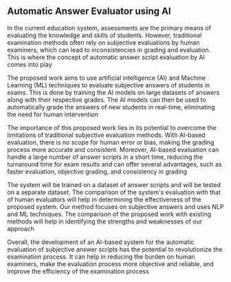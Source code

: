 ## Automatic Answer Evaluator using AI

In the current education system, assessments are the primary means of evaluating the knowledge and skills of students. However, traditional examination methods often rely on subjective evaluations by human examiners, which can lead to inconsistencies in grading and evaluation. This is where the concept of automatic answer script evaluation by AI comes into play

The proposed work aims to use artificial intelligence (AI) and Machine Learning (ML) techniques to evaluate subjective answers of students in exams. This is done by training the AI models on large datasets of answers along with their respective grades. The AI models can then be used to automatically grade the answers of new students in real-time, eliminating the need for human intervention

The importance of this proposed work lies in its potential to overcome the limitations of traditional subjective evaluation methods. With AI-based evaluation, there is no scope for human error or bias, making the grading process more accurate and consistent. Moreover, AI-based evaluation can handle a large number of answer scripts in a short time, reducing the turnaround time for exam results and can offer several advantages, such as faster evaluation, objective grading, and consistency in grading

The system will be trained on a dataset of answer scripts and will be tested on a separate dataset. The comparison of the system's evaluation with that of human evaluators will help in determining the effectiveness of the proposed system. Our method focuses on subjective answers and uses NLP and ML techniques. The comparison of the proposed work with existing methods will help in identifying the strengths and weaknesses of our approach

Overall, the development of an AI-based system for the automatic evaluation of subjective answer scripts has the potential to revolutionize the examination process. It can help in reducing the burden on human examiners, make the evaluation process more objective and reliable, and improve the efficiency of the examination process
